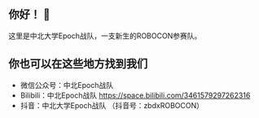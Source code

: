## 你好！ 👋
这里是中北大学Epoch战队，一支新生的ROBOCON参赛队。

## 你也可以在这些地方找到我们
- 微信公众号：中北Epoch战队
- Bilibili：中北Epoch战队 https://space.bilibili.com/3461579297262316
- 抖音：中北大学Epoch战队 （抖音号：zbdxROBOCON）


